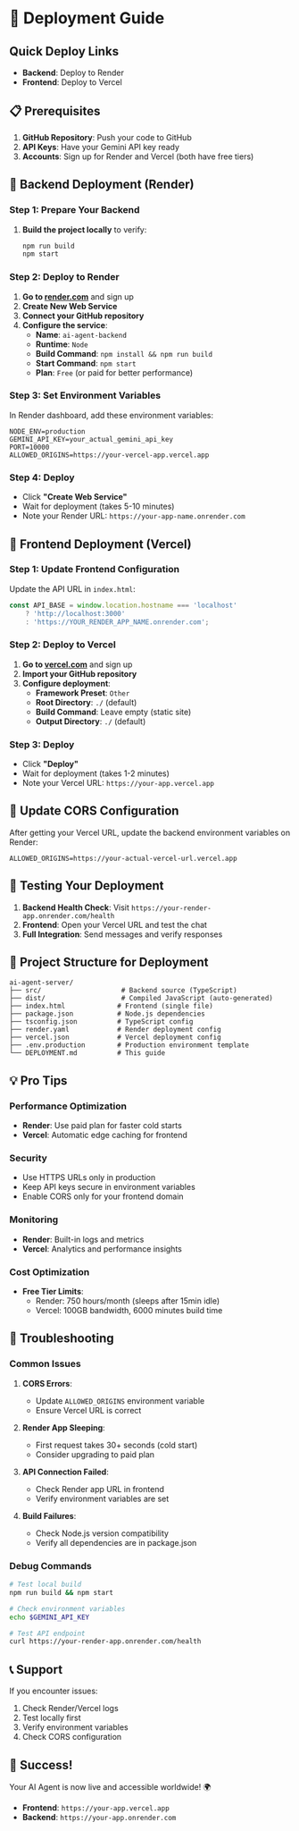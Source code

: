 # 🚀 Deployment Guide

## Quick Deploy Links
- **Backend**: Deploy to Render 
- **Frontend**: Deploy to Vercel

## 📋 Prerequisites

1. **GitHub Repository**: Push your code to GitHub
2. **API Keys**: Have your Gemini API key ready
3. **Accounts**: Sign up for Render and Vercel (both have free tiers)

## 🔧 Backend Deployment (Render)

### Step 1: Prepare Your Backend
1. **Build the project locally** to verify:
   ```bash
   npm run build
   npm start
   ```

### Step 2: Deploy to Render
1. **Go to [render.com](https://render.com)** and sign up
2. **Create New Web Service**
3. **Connect your GitHub repository**
4. **Configure the service**:
   - **Name**: `ai-agent-backend`
   - **Runtime**: `Node`
   - **Build Command**: `npm install && npm run build`
   - **Start Command**: `npm start`
   - **Plan**: `Free` (or paid for better performance)

### Step 3: Set Environment Variables
In Render dashboard, add these environment variables:
```
NODE_ENV=production
GEMINI_API_KEY=your_actual_gemini_api_key
PORT=10000
ALLOWED_ORIGINS=https://your-vercel-app.vercel.app
```

### Step 4: Deploy
- Click **"Create Web Service"**
- Wait for deployment (takes 5-10 minutes)
- Note your Render URL: `https://your-app-name.onrender.com`

## 🎨 Frontend Deployment (Vercel)

### Step 1: Update Frontend Configuration
Update the API URL in `index.html`:
```javascript
const API_BASE = window.location.hostname === 'localhost' 
    ? 'http://localhost:3000' 
    : 'https://YOUR_RENDER_APP_NAME.onrender.com';
```

### Step 2: Deploy to Vercel
1. **Go to [vercel.com](https://vercel.com)** and sign up
2. **Import your GitHub repository**
3. **Configure deployment**:
   - **Framework Preset**: `Other`
   - **Root Directory**: `./` (default)
   - **Build Command**: Leave empty (static site)
   - **Output Directory**: `./` (default)

### Step 3: Deploy
- Click **"Deploy"**
- Wait for deployment (takes 1-2 minutes)
- Note your Vercel URL: `https://your-app.vercel.app`

## 🔄 Update CORS Configuration

After getting your Vercel URL, update the backend environment variables on Render:
```
ALLOWED_ORIGINS=https://your-actual-vercel-url.vercel.app
```

## 🧪 Testing Your Deployment

1. **Backend Health Check**: Visit `https://your-render-app.onrender.com/health`
2. **Frontend**: Open your Vercel URL and test the chat
3. **Full Integration**: Send messages and verify responses

## 📁 Project Structure for Deployment

```
ai-agent-server/
├── src/                    # Backend source (TypeScript)
├── dist/                   # Compiled JavaScript (auto-generated)
├── index.html             # Frontend (single file)
├── package.json           # Node.js dependencies
├── tsconfig.json          # TypeScript config
├── render.yaml            # Render deployment config
├── vercel.json            # Vercel deployment config
├── .env.production        # Production environment template
└── DEPLOYMENT.md          # This guide
```

## 💡 Pro Tips

### Performance Optimization
- **Render**: Use paid plan for faster cold starts
- **Vercel**: Automatic edge caching for frontend

### Security
- Use HTTPS URLs only in production
- Keep API keys secure in environment variables
- Enable CORS only for your frontend domain

### Monitoring
- **Render**: Built-in logs and metrics
- **Vercel**: Analytics and performance insights

### Cost Optimization
- **Free Tier Limits**:
  - Render: 750 hours/month (sleeps after 15min idle)
  - Vercel: 100GB bandwidth, 6000 minutes build time

## 🔧 Troubleshooting

### Common Issues

1. **CORS Errors**:
   - Update `ALLOWED_ORIGINS` environment variable
   - Ensure Vercel URL is correct

2. **Render App Sleeping**:
   - First request takes 30+ seconds (cold start)
   - Consider upgrading to paid plan

3. **API Connection Failed**:
   - Check Render app URL in frontend
   - Verify environment variables are set

4. **Build Failures**:
   - Check Node.js version compatibility
   - Verify all dependencies are in package.json

### Debug Commands
```bash
# Test local build
npm run build && npm start

# Check environment variables
echo $GEMINI_API_KEY

# Test API endpoint
curl https://your-render-app.onrender.com/health
```

## 📞 Support

If you encounter issues:
1. Check Render/Vercel logs
2. Test locally first
3. Verify environment variables
4. Check CORS configuration

## 🎉 Success!

Your AI Agent is now live and accessible worldwide! 🌍

- **Frontend**: `https://your-app.vercel.app`
- **Backend**: `https://your-app.onrender.com`
